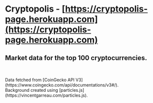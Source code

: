 # Cryptopolis - [https://cryptopolis-page.herokuapp.com](https://cryptopolis-page.herokuapp.com) 
## Market data for the top 100 cryptocurrencies.
<br/>
<br/>
Data fetched from [CoinGecko API V3](https://www.coingecko.com/api/documentations/v3#/).
<br/>
Background created using [particles.js](https://vincentgarreau.com/particles.js).
